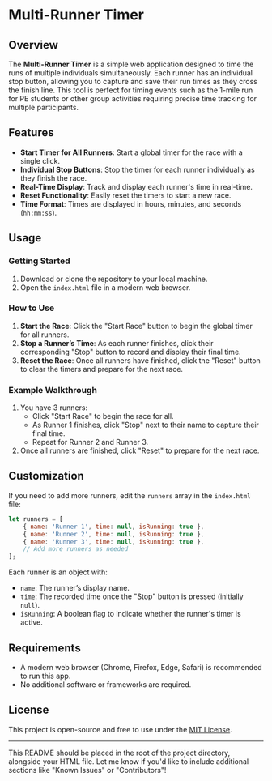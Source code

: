 # Multi-Runner Timer

## Overview

The **Multi-Runner Timer** is a simple web application designed to time the runs of multiple individuals simultaneously. Each runner has an individual stop button, allowing you to capture and save their run times as they cross the finish line. This tool is perfect for timing events such as the 1-mile run for PE students or other group activities requiring precise time tracking for multiple participants.

## Features

- **Start Timer for All Runners**: Start a global timer for the race with a single click.
- **Individual Stop Buttons**: Stop the timer for each runner individually as they finish the race.
- **Real-Time Display**: Track and display each runner's time in real-time.
- **Reset Functionality**: Easily reset the timers to start a new race.
- **Time Format**: Times are displayed in hours, minutes, and seconds (`hh:mm:ss`).

## Usage

### Getting Started

1. Download or clone the repository to your local machine.
2. Open the `index.html` file in a modern web browser.

### How to Use

1. **Start the Race**: Click the "Start Race" button to begin the global timer for all runners.
2. **Stop a Runner’s Time**: As each runner finishes, click their corresponding "Stop" button to record and display their final time.
3. **Reset the Race**: Once all runners have finished, click the "Reset" button to clear the timers and prepare for the next race.

### Example Walkthrough

1. You have 3 runners:
   - Click "Start Race" to begin the race for all.
   - As Runner 1 finishes, click "Stop" next to their name to capture their final time.
   - Repeat for Runner 2 and Runner 3.
2. Once all runners are finished, click "Reset" to prepare for the next race.

## Customization

If you need to add more runners, edit the `runners` array in the `index.html` file:

```javascript
let runners = [
    { name: 'Runner 1', time: null, isRunning: true },
    { name: 'Runner 2', time: null, isRunning: true },
    { name: 'Runner 3', time: null, isRunning: true },
    // Add more runners as needed
];
```

Each runner is an object with:
- `name`: The runner’s display name.
- `time`: The recorded time once the "Stop" button is pressed (initially `null`).
- `isRunning`: A boolean flag to indicate whether the runner's timer is active.

## Requirements

- A modern web browser (Chrome, Firefox, Edge, Safari) is recommended to run this app.
- No additional software or frameworks are required.

## License

This project is open-source and free to use under the [MIT License](https://opensource.org/licenses/MIT).

---

This README should be placed in the root of the project directory, alongside your HTML file. Let me know if you'd like to include additional sections like "Known Issues" or "Contributors"!
